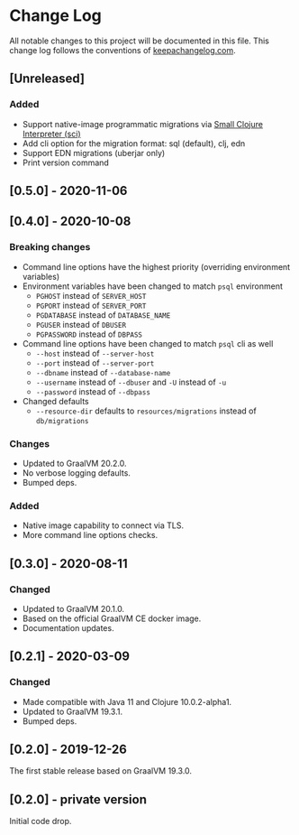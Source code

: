 # Change Log
All notable changes to this project will be documented in this file.
This change log follows the conventions of [keepachangelog.com](http://keepachangelog.com/).

## [Unreleased]

### Added
- Support native-image programmatic migrations via [Small Clojure Interpreter (sci)](https://github.com/borkdude/sci)
- Add cli option for the migration format: sql (default), clj, edn
- Support EDN migrations (uberjar only)
- Print version command

## [0.5.0] - 2020-11-06

## [0.4.0] - 2020-10-08
### Breaking changes
- Command line options have the highest priority (overriding environment variables)
- Environment variables have been changed to match `psql` environment
    * `PGHOST` instead of `SERVER_HOST`
    * `PGPORT` instead of `SERVER_PORT`
    * `PGDATABASE` instead of `DATABASE_NAME`
    * `PGUSER` instead of `DBUSER`
    * `PGPASSWORD` instead of `DBPASS`
- Command line options have been changed to match `psql` cli as well
    * `--host` instead of `--server-host`
    * `--port` instead of `--server-port`
    * `--dbname` instead of `--database-name`
    * `--username` instead of `--dbuser` and `-U` instead of `-u`
    * `--password` instead of `--dbpass`
- Changed defaults
    * `--resource-dir` defaults to `resources/migrations` instead of `db/migrations`

### Changes
- Updated to GraalVM 20.2.0.
- No verbose logging defaults.
- Bumped deps.

### Added
- Native image capability to connect via TLS.
- More command line options checks.

## [0.3.0] - 2020-08-11
### Changed
- Updated to GraalVM 20.1.0.
- Based on the official GraalVM CE docker image.
- Documentation updates.

## [0.2.1] - 2020-03-09
### Changed
- Made compatible with Java 11 and Clojure 10.0.2-alpha1.
- Updated to GraalVM 19.3.1.
- Bumped deps.

## [0.2.0] - 2019-12-26
The first stable release based on GraalVM 19.3.0.

## [0.2.0] - private version

Initial code drop.